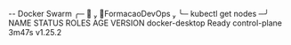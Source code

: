 -- Docker Swarm
╭─   FormacaoDevOps 
╰─ kubectl get nodes                                                                        ─╯
NAME             STATUS   ROLES           AGE     VERSION
docker-desktop   Ready    control-plane   3m47s   v1.25.2